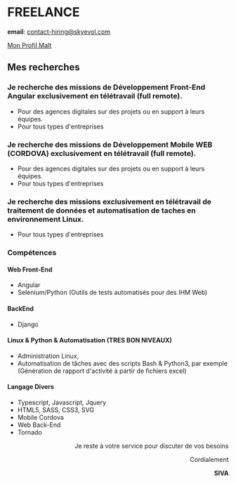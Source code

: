# FREELANCE


**email**: contact-hiring@skyevol.com


[Mon Profil Malt](https://www.malt.fr/profile/skyevol)


## Mes recherches

### Je recherche des missions de Développement Front-End Angular exclusivement en télétravail (full remote).

  - Pour des agences digitales sur des projets ou en support à leurs équipes.
  - Pour tous types d'entreprises

### Je recherche des missions de Développement Mobile WEB (CORDOVA) exclusivement en télétravail (full remote).

  - Pour des agences digitales sur des projets ou en support à leurs équipes.
  - Pour tous types d'entreprises

### Je recherche des missions exclusivement en télétravail de traitement de données et automatisation de taches en environnement Linux.

  - Pour tous types d'entreprises

### Compétences

#### Web Front-End

  - Angular
  - Selenium/Python (Outils de tests automatisés pour des IHM Web)

#### BackEnd

  - Django

#### Linux & Python & Automatisation (TRES BON NIVEAUX)

  - Administration Linux,
  - Automatisation de tâches avec des scripts Bash & Python3, par exemple (Génération de rapport d'activité à partir de fichiers excel)

#### Langage Divers

  - Typescript, Javascript, Jquery
  - HTML5, SASS, CSS3, SVG
  - Mobile Cordova
  - Web Back-End
  - Tornado

<div align="right">
Je reste à votre service pour discuter de vos besoins

Cordialement

**SIVA**
</div>
